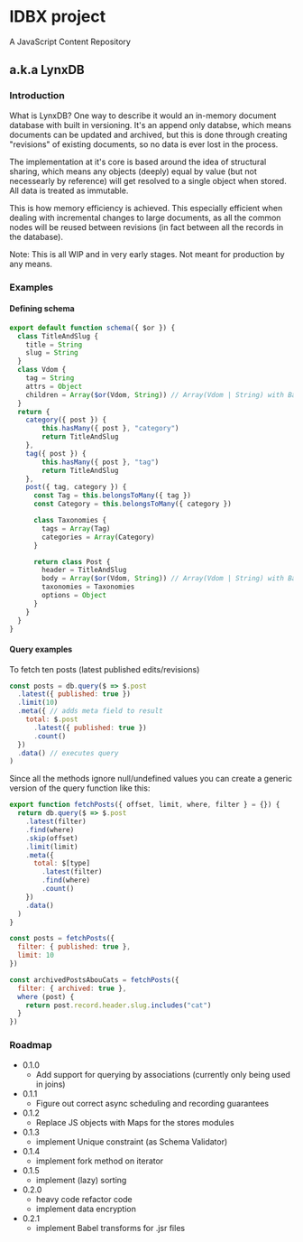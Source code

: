 # IDBX project
A JavaScript Content Repository
## a.k.a LynxDB

### Introduction
What is LynxDB? One way to describe it would an in-memory document database with built in versioning. It's an append only databse, which means documents can be updated and archived, but this is done through creating "revisions" of existing documents, so no data is ever lost in the process.

The implementation at it's core is based around the idea of structural sharing, which means any objects (deeply) equal by value (but not necessearly by reference) will get resolved to a single object when stored. All data is treated as immutable.

This is how memory efficiency is achieved. This especially efficient when dealing with incremental changes to large documents, as all the common nodes will be reused between revisions (in fact between all the records in the database).

Note: This is all WIP and in very early stages. Not meant for production by any means.

### Examples

#### Defining schema

```javascript
export default function schema({ $or }) {
  class TitleAndSlug {
    title = String
    slug = String
  }
  class Vdom {
    tag = String
    attrs = Object
    children = Array($or(Vdom, String)) // Array(Vdom | String) with Babel transformer
  }
  return {
    category({ post }) {
        this.hasMany({ post }, "category")
        return TitleAndSlug
    },
    tag({ post }) {
        this.hasMany({ post }, "tag")
        return TitleAndSlug
    },
    post({ tag, category }) {
      const Tag = this.belongsToMany({ tag })
      const Category = this.belongsToMany({ category })

      class Taxonomies {
        tags = Array(Tag)
        categories = Array(Category)
      }

      return class Post {
        header = TitleAndSlug
        body = Array($or(Vdom, String)) // Array(Vdom | String) with Babel transformer
        taxonomies = Taxonomies
        options = Object
      }
    }
  }
}
```

#### Query examples

To fetch ten posts (latest published edits/revisions)
```javascript
const posts = db.query($ => $.post
  .latest({ published: true })
  .limit(10)
  .meta({ // adds meta field to result
    total: $.post
      .latest({ published: true })
      .count()
  })
  .data() // executes query
)
```

Since all the methods ignore null/undefined values you can create a generic version of the query function like this:

```javascript
export function fetchPosts({ offset, limit, where, filter } = {}) {
  return db.query($ => $.post
    .latest(filter)
    .find(where)
    .skip(offset)
    .limit(limit)
    .meta({
      total: $[type]
        .latest(filter)
        .find(where)
        .count()
    })
    .data()
  )
}

const posts = fetchPosts({
  filter: { published: true },
  limit: 10
})

const archivedPostsAbouCats = fetchPosts({
  filter: { archived: true },
  where (post) {
    return post.record.header.slug.includes("cat")
  }
})
```

### Roadmap

* 0.1.0
  - Add support for querying by associations (currently only being used in joins)
* 0.1.1
  - Figure out correct async scheduling and recording guarantees
* 0.1.2
  - Replace JS objects with Maps for the stores modules
* 0.1.3
  - implement Unique constraint (as Schema Validator)
* 0.1.4
  - implement fork method on iterator
* 0.1.5
  - implement (lazy) sorting
* 0.2.0
  - heavy code refactor code
  - implement data encryption
* 0.2.1
  - implement Babel transforms for .jsr files
